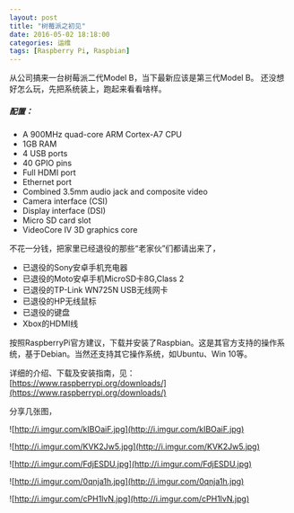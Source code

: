 ```yaml
---
layout: post
title: "树莓派之初见"
date: 2016-05-02 18:18:00
categories: 运维
tags: [Raspberry Pi, Raspbian]
---
```


从公司搞来一台树莓派二代Model B，当下最新应该是第三代Model B。
还没想好怎么玩，先把系统装上，跑起来看看啥样。

<!-- more -->

##### 配置：

* A 900MHz quad-core ARM Cortex-A7 CPU
* 1GB RAM
* 4 USB ports
* 40 GPIO pins
* Full HDMI port
* Ethernet port
* Combined 3.5mm audio jack and composite video
* Camera interface (CSI)
* Display interface (DSI)
* Micro SD card slot
* VideoCore IV 3D graphics core

不花一分钱，把家里已经退役的那些“老家伙”们都请出来了，

* 已退役的Sony安卓手机充电器
* 已退役的Moto安卓手机MicroSD卡8G,Class 2
* 已退役的TP-Link WN725N USB无线网卡
* 已退役的HP无线鼠标
* 已退役的键盘
* Xbox的HDMI线

按照RaspberryPi官方建议，下载并安装了Raspbian。这是其官方支持的操作系统，基于Debian。当然还支持其它操作系统，如Ubuntu、Win 10等。

详细的介绍、下载及安装指南，见：
[https://www.raspberrypi.org/downloads/](https://www.raspberrypi.org/downloads/)

分享几张图，

![http://i.imgur.com/kIBOaiF.jpg](http://i.imgur.com/kIBOaiF.jpg)

![http://i.imgur.com/KVK2Jw5.jpg](http://i.imgur.com/KVK2Jw5.jpg)

![http://i.imgur.com/FdjESDU.jpg](http://i.imgur.com/FdjESDU.jpg)

![http://i.imgur.com/0qnja1h.jpg](http://i.imgur.com/0qnja1h.jpg)

![http://i.imgur.com/cPH1lvN.jpg](http://i.imgur.com/cPH1lvN.jpg)

